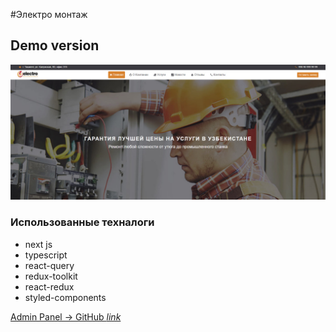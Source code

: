 #Электро монтаж

<h2>Demo version</h2>

<a href="https://electro-montoj-nextjs.vercel.app/"><img src="./files/photo_2023-04-11_12-01-03.jpg" alt="jpg" /></a>

<h3>Использованные техналоги</h3>
<ul>
    <li>next js</li>
    <li>typescript</li>
    <li>react-query</li>
    <li>redux-toolkit</li>
    <li>react-redux</li>
    <li>styled-components</li>
</ul>

<a href="https://github.com/KomilovDev96/AdminPanel-ElectroMontaj"> Admin Panel -> GitHub <i>link</i> </a>
